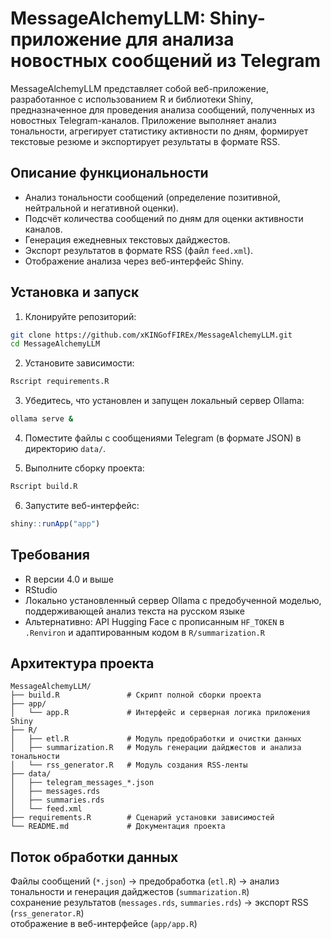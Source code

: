 
# MessageAlchemyLLM: Shiny-приложение для анализа новостных сообщений из Telegram

MessageAlchemyLLM представляет собой веб-приложение, разработанное с использованием R и библиотеки Shiny, предназначенное для проведения анализа сообщений, полученных из новостных Telegram-каналов. Приложение выполняет анализ тональности, агрегирует статистику активности по дням, формирует текстовые резюме и экспортирует результаты в формате RSS.

## Описание функциональности

- Анализ тональности сообщений (определение позитивной, нейтральной и негативной оценки).
- Подсчёт количества сообщений по дням для оценки активности каналов.
- Генерация ежедневных текстовых дайджестов.
- Экспорт результатов в формате RSS (файл `feed.xml`).
- Отображение анализа через веб-интерфейс Shiny.

## Установка и запуск

1. Клонируйте репозиторий:

```bash
git clone https://github.com/xKINGofFIREx/MessageAlchemyLLM.git
cd MessageAlchemyLLM
```

2. Установите зависимости:

```r
Rscript requirements.R
```

3. Убедитесь, что установлен и запущен локальный сервер Ollama:

```bash
ollama serve &
```

4. Поместите файлы с сообщениями Telegram (в формате JSON) в директорию `data/`.

5. Выполните сборку проекта:

```r
Rscript build.R
```

6. Запустите веб-интерфейс:

```r
shiny::runApp("app")
```

## Требования

- R версии 4.0 и выше
- RStudio
- Локально установленный сервер Ollama с предобученной моделью, поддерживающей анализ текста на русском языке
- Альтернативно: API Hugging Face с прописанным `HF_TOKEN` в `.Renviron` и адаптированным кодом в `R/summarization.R`

## Архитектура проекта

```
MessageAlchemyLLM/
├── build.R               # Скрипт полной сборки проекта
├── app/                  
│   └── app.R             # Интерфейс и серверная логика приложения Shiny
├── R/                    
│   ├── etl.R             # Модуль предобработки и очистки данных
│   ├── summarization.R   # Модуль генерации дайджестов и анализа тональности
│   └── rss_generator.R   # Модуль создания RSS-ленты
├── data/                 
│   ├── telegram_messages_*.json
│   ├── messages.rds
│   ├── summaries.rds
│   └── feed.xml
├── requirements.R        # Сценарий установки зависимостей
└── README.md             # Документация проекта
```

## Поток обработки данных

Файлы сообщений (`*.json`) → предобработка (`etl.R`) → анализ тональности и генерация дайджестов (`summarization.R`)  
сохранение результатов (`messages.rds`, `summaries.rds`) → экспорт RSS (`rss_generator.R`)  
отображение в веб-интерфейсе (`app/app.R`)
